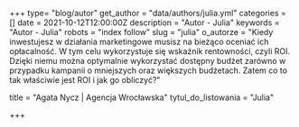 +++
type= "blog/autor"
get_author = "data/authors/julia.yml"
categories = []
date = 2021-10-12T12:00:00Z
description = "Autor - Julia"
keywords = "Autor - Julia"
robots = "index follow"
slug = "julia"
o_autorze = "Kiedy inwestujesz w działania marketingowe musisz na bieżąco oceniać ich opłacalność. W tym celu wykorzystuje się wskaźnik rentowności, czyli ROI. Dzięki niemu można optymalnie wykorzystać dostępny budżet zarówno w przypadku kampanii o mniejszych oraz większych budżetach. Zatem co to tak właściwie jest ROI i jak go obliczyć?"

title = "Agata Nycz  | Agencja Wrocławska"
tytul_do_listowania = "Julia"

+++